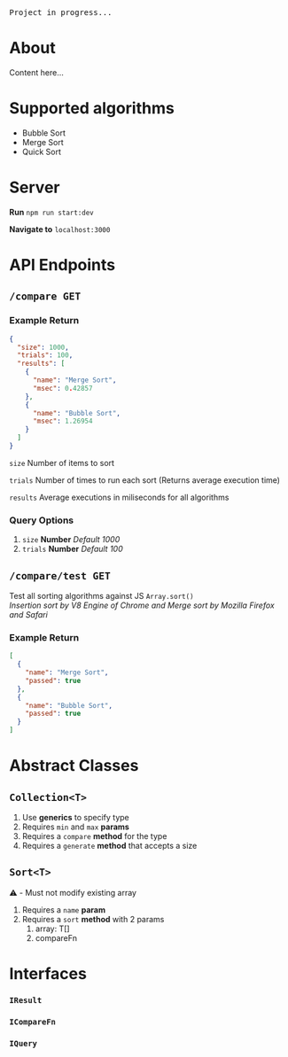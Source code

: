 <pre>Project in progress...</pre>

# About

Content here...

# Supported algorithms

- Bubble Sort
- Merge Sort
- Quick Sort

# Server

**Run** `npm run start:dev`

**Navigate to** `localhost:3000`

# API Endpoints

## `/compare GET`

### Example Return

```json
{
  "size": 1000,
  "trials": 100,
  "results": [
    {
      "name": "Merge Sort",
      "msec": 0.42857
    },
    {
      "name": "Bubble Sort",
      "msec": 1.26954
    }
  ]
}
```

`size` Number of items to sort

`trials` Number of times to run each sort (Returns average execution time)

`results` Average executions in miliseconds for all algorithms

### Query Options

1. `size` **Number** _Default 1000_
2. `trials` **Number** _Default 100_

## `/compare/test GET`

Test all sorting algorithms against JS `Array.sort()`  
_Insertion sort by V8 Engine of Chrome and Merge sort by Mozilla Firefox and Safari_

### Example Return

```json
[
  {
    "name": "Merge Sort",
    "passed": true
  },
  {
    "name": "Bubble Sort",
    "passed": true
  }
]
```

# Abstract Classes

## `Collection<T>`

1. Use **generics** to specify type
2. Requires `min` and `max` **params**
3. Requires a `compare` **method** for the type
4. Requires a `generate` **method** that accepts a size

## `Sort<T>`

:warning: - Must not modify existing array </pre>

1. Requires a `name` **param**
2. Requires a `sort` **method** with 2 params
   1. array: T[]
   2. compareFn<T>

# Interfaces

### `IResult`

### `ICompareFn`

### `IQuery`
